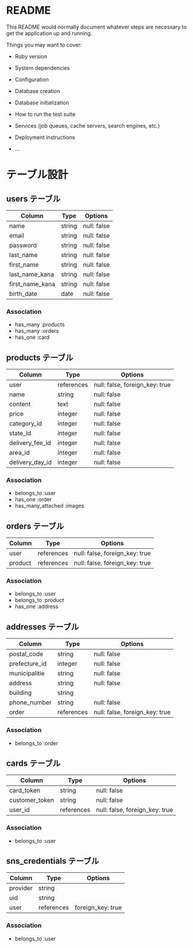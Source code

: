 # README

This README would normally document whatever steps are necessary to get the
application up and running.

Things you may want to cover:

* Ruby version

* System dependencies

* Configuration

* Database creation

* Database initialization

* How to run the test suite

* Services (job queues, cache servers, search engines, etc.)

* Deployment instructions

* ...

# テーブル設計

## users テーブル

| Column   | Type   | Options     |
| -------- | ------ | ----------- |
| name     | string | null: false |
| email    | string | null: false |
| password | string | null: false |
| last_name| string | null: false |
| first_name| string | null: false |
| last_name_kana| string | null: false |
| first_name_kana| string | null: false |
| birth_date| date | null: false |

### Association

- has_many :products
- has_many :orders
- has_one :card

## products テーブル

| Column       | Type   | Options     |
| ------------ | ------ | ----------- |
| user         | references| null: false, foreign_key: true |
| name         | string | null: false |
| content      | text   | null: false |
| price        | integer| null: false |
| category_id  | integer| null: false |
| state_id     | integer| null: false |
| delivery_fee_id | integer| null: false |
| area_id      | integer| null: false |
| delivery_day_id | integer| null: false |


### Association

- belongs_to :user
- has_one :order
- has_many_attached :images

## orders テーブル

| Column          | Type   | Options     |
| ------------    | ------ | ----------- |
| user            | references| null: false, foreign_key: true |
| product         | references| null: false, foreign_key: true |

### Association

- belongs_to :user
- belongs_to :product
- has_one :address

## addresses テーブル

| Column          | Type   | Options     |
| ------------    | ------ | ----------- |
| postal_code     | string | null: false |
| prefecture_id   | integer| null: false |
| municipalitie   | string | null: false |
| address         | string | null: false |
| building        | string |             |
| phone_number    | string | null: false |
| order           | references| null: false, foreign_key: true |

### Association

- belongs_to :order

## cards テーブル

| Column          | Type   | Options     |
| ------------    | ------ | ----------- |
| card_token      | string | null: false |
| customer_token  | string | null: false |
| user_id         | references | null: false, foreign_key: true |

### Association

- belongs_to :user

## sns_credentials テーブル

| Column          | Type   | Options     |
| ------------    | ------ | ----------- |
| provider        | string |             |
| uid             | string |             |
| user            | references | foreign_key: true |

### Association

- belongs_to :user